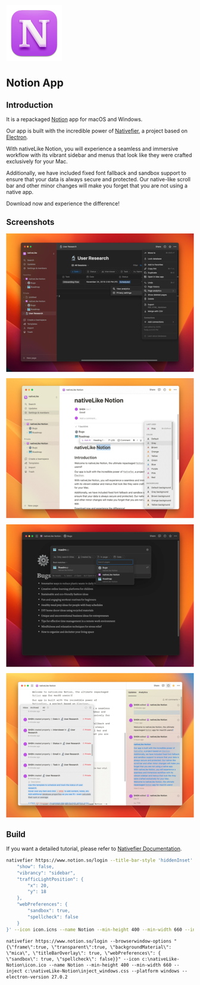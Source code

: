 <picture>
  <img src="https://github.com/SHEN-Muchuan/nativeLike-Notion/blob/main/icon.png?raw=true" alt="nativeLike Notion logo" height="150">
</picture>

# Notion App

## Introduction

It is a repackaged [Notion](https://www.notion.so/) app for macOS and Windows.

Our app is built with the incredible power of [Nativefier](https://github.com/nativefier/nativefier), a project based on [Electron](https://www.electronjs.org).

With nativeLike Notion, you will experience a seamless and immersive workflow with its vibrant sidebar and menus that look like they were crafted exclusively for your Mac.

Additionally, we have included fixed font fallback and sandbox support to ensure that your data is always secure and protected. Our native-like scroll bar and other minor changes will make you forget that you are not using a native app.

Download now and experience the difference!

## Screenshots

![screenshot 01](screenshots/01.png)

![screenshot 02](screenshots/02.png)

![screenshot 03](screenshots/03.png)

![screenshot 04](screenshots/04.png)

## Build

If you want a detailed tutorial, please refer to [Nativefier Documentation](https://github.com/nativefier/nativefier/blob/master/API.md).

```zsh
nativefier https://www.notion.so/login --title-bar-style 'hiddenInset' --browserwindow-options '{
    "show": false,
    "vibrancy": "sidebar",
    "trafficLightPosition": {
        "x": 20,
        "y": 18
    },
    "webPreferences": {
        "sandbox": true,
        "spellcheck": false
    }
}' --icon icon.icns --name Notion --min-height 400 --min-width 660 --inject inject_macos.css --arch universal --mac --electron-version 27.0.2
```

```batch
nativefier https://www.notion.so/login --browserwindow-options "{\"frame\":true, \"transparent\":true, \"backgroundMaterial\": \"mica\", \"titleBarOverlay\": true, \"webPreferences\": { \"sandbox\": true, \"spellcheck\": false}}" --icon c:\nativeLike-Notion\icon.ico --name Notion --min-height 400 --min-width 660 --inject c:\nativeLike-Notion\inject_windows.css --platform windows --electron-version 27.0.2
```
